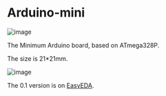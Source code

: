 # Arduino-mini
![image](https://github.com/anxndsgn/Arduino-mini/assets/60823033/49ece5ce-39c5-43fd-bb3d-5c45f1c55294)

The Minimum Arduino board, based on ATmega328P.

The size is 21*21mm.

![image](https://github.com/anxndsgn/Arduino-mini/assets/60823033/e66171f0-cca9-4b6d-9c57-7cbb201d1fba)

The 0.1 version is on [EasyEDA](https://oshwhub.com/camcyano/arduinomini).

